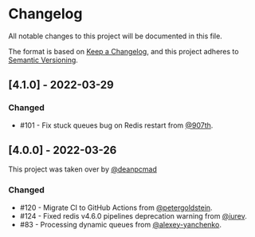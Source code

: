 # Changelog

All notable changes to this project will be documented in this file.

The format is based on [Keep a Changelog](https://keepachangelog.com/en/1.0.0/),
and this project adheres to [Semantic Versioning](https://semver.org/spec/v2.0.0.html).

## [4.1.0] - 2022-03-29

### Changed

- #101 - Fix stuck queues bug on Redis restart from [@907th](https://github.com/907th).

## [4.0.0] - 2022-03-26

This project was taken over by [@deanpcmad](https://github.com/deanpcmad)

### Changed

- #120 - Migrate CI to GitHub Actions from [@petergoldstein](https://github.com/petergoldstein).
- #124 - Fixed redis v4.6.0 pipelines deprecation warning from [@iurev](https://github.com/iurev).
- #83  - Processing dynamic queues from [@alexey-yanchenko](https://github.com/alexey-yanchenko).